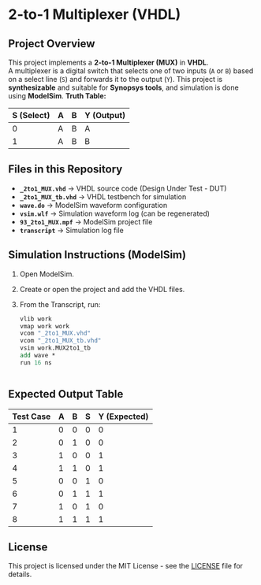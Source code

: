 # 2-to-1 Multiplexer (VHDL)

## Project Overview
This project implements a **2-to-1 Multiplexer (MUX)** in **VHDL**.  
A multiplexer is a digital switch that selects one of two inputs (`A` or `B`) based on a select line (`S`) and forwards it to the output (`Y`).
This project is **synthesizable** and suitable for **Synopsys tools**, and simulation is done using **ModelSim**.
**Truth Table:**

| S (Select) | A | B | Y (Output) |
|------------|---|---|-------------|
| 0          | A | B | A           |
| 1          | A | B | B           |


## Files in this Repository
- **`_2to1_MUX.vhd`** → VHDL source code (Design Under Test - DUT)  
- **`_2to1_MUX_tb.vhd`** → VHDL testbench for simulation  
- **`wave.do`** → ModelSim waveform configuration  
- **`vsim.wlf`** → Simulation waveform log (can be regenerated)  
- **`93_2to1_MUX.mpf`** → ModelSim project file  
- **`transcript`** → Simulation log file  



## Simulation Instructions (ModelSim)
1. Open ModelSim.  
2. Create or open the project and add the VHDL files.  
3. From the Transcript, run:

   ```tcl
   vlib work
   vmap work work
   vcom "_2to1_MUX.vhd"
   vcom "_2to1_MUX_tb.vhd"
   vsim work.MUX2to1_tb
   add wave *
   run 16 ns



## Expected Output Table

| Test Case | A | B | S | Y (Expected) |
|-----------|---|---|---|--------------|
| 1         | 0 | 0 | 0 | 0            |
| 2         | 0 | 1 | 0 | 0            |
| 3         | 1 | 0 | 0 | 1            |
| 4         | 1 | 1 | 0 | 1            |
| 5         | 0 | 0 | 1 | 0            |
| 6         | 0 | 1 | 1 | 1            |
| 7         | 1 | 0 | 1 | 0            |
| 8         | 1 | 1 | 1 | 1            |
##


   ## License
This project is licensed under the MIT License - see the [LICENSE](LICENSE) file for details.

